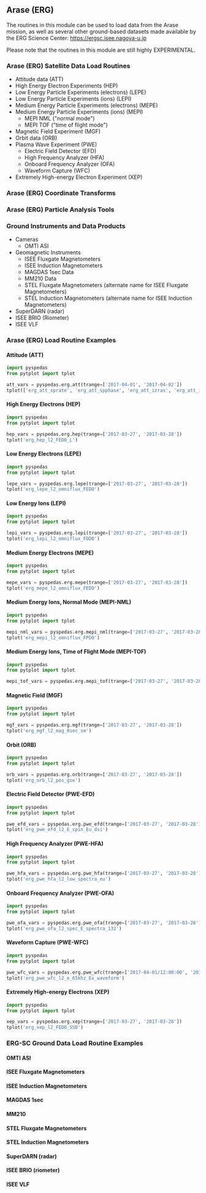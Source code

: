 
## Arase (ERG)
The routines in this module can be used to load data from the Arase mission, as well as several other ground-based datasets made available by 
the ERG Science Center: https://ergsc.isee.nagoya-u.jp

Please note that the routines in this module are still highly EXPERIMENTAL.

### Arase (ERG) Satellite Data Load Routines
- Attitude data (ATT)
- High Energy Electron Experiments (HEP)
- Low Energy Particle Experiments (electrons) (LEPE)
- Low Energy Particle Experiments (ions) (LEPI)
- Medium Energy Particle Experiments (electrons) (MEPE)
- Medium Energy Particle Experiments (ions) (MEPI)
  - MEPI NML ("normal mode")
  - MEPI TOF ("time of flight mode")
- Magnetic Field Experiment (MGF)
- Orbit data (ORB)
- Plasma Wave Experiment (PWE)
  - Electric Field Detector (EFD)
  - High Frequency Analyzer (HFA)
  - Onboard Frequency Analyzer (OFA)
  - Waveform Capture (WFC)
- Extremely High-energy Electron Experiment (XEP)

### Arase (ERG) Coordinate Transforms

### Arase (ERG) Particle Analysis Tools

### Ground Instruments and Data Products
- Cameras
  - OMTI ASI
- Geomagnetic Instruments
  - ISEE Fluxgate Magnetometers
  - ISEE Induction Magnetometers
  - MAGDAS 1sec Data
  - MM210 Data
  - STEL Fluxgate Magnetometers (alternate name for ISEE Fluxgate Magnetometers)
  - STEL Induction Magnetometers (alternate name for ISEE Induction Magnetometers)
- SuperDARN (radar)
- ISEE BRIO (Riometer)
- ISEE VLF

### Arase (ERG) Load Routine Examples

#### Attitude (ATT)
```python
import pyspedas
from pytplot import tplot

att_vars = pyspedas.erg.att(trange=['2017-04-01', '2017-04-02'])
tplot(['erg_att_sprate', 'erg_att_spphase', 'erg_att_izras', 'erg_att_izdec', 'erg_att_gxras', 'erg_att_gxdec', 'erg_att_gzras', 'erg_att_gzdec'])
```

#### High Energy Electrons (HEP)
```python
import pyspedas
from pytplot import tplot

hep_vars = pyspedas.erg.hep(trange=['2017-03-27', '2017-03-28'])
tplot('erg_hep_l2_FEDO_L')

```

#### Low Energy Electrons (LEPE)
```python
import pyspedas
from pytplot import tplot

lepe_vars = pyspedas.erg.lepe(trange=['2017-03-27', '2017-03-28'])
tplot('erg_lepe_l2_omniflux_FEDO')
```

#### Low Energy Ions (LEPI)
```python
import pyspedas
from pytplot import tplot

lepi_vars = pyspedas.erg.lepi(trange=['2017-03-27', '2017-03-28'])
tplot('erg_lepi_l2_omniflux_FODO')

```

#### Medium Energy Electrons (MEPE)
```python
import pyspedas
from pytplot import tplot

mepe_vars = pyspedas.erg.mepe(trange=['2017-03-27', '2017-03-28'])
tplot('erg_mepe_l2_omniflux_FEDO')
```

#### Medium Energy Ions, Normal Mode (MEPI-NML)
```python
import pyspedas
from pytplot import tplot

mepi_nml_vars = pyspedas.erg.mepi_nml(trange=['2017-03-27', '2017-03-28'])
tplot('erg_mepi_l2_omniflux_FPDO')
```

#### Medium Energy Ions, Time of Flight Mode (MEPI-TOF)
```python
import pyspedas
from pytplot import tplot

mepi_tof_vars = pyspedas.erg.mepi_tof(trange=['2017-03-27', '2017-03-28'])

```

#### Magnetic Field (MGF)
```python
import pyspedas
from pytplot import tplot

mgf_vars = pyspedas.erg.mgf(trange=['2017-03-27', '2017-03-28'])
tplot('erg_mgf_l2_mag_8sec_sm')
```

#### Orbit (ORB)
```python
import pyspedas
from pytplot import tplot

orb_vars = pyspedas.erg.orb(trange=['2017-03-27', '2017-03-28'])
tplot('erg_orb_l2_pos_gse')

```

#### Electric Field Detector (PWE-EFD)
```python
import pyspedas
from pytplot import tplot

pwe_efd_vars = pyspedas.erg.pwe_efd(trange=['2017-03-27', '2017-03-28'])
tplot('erg_pwe_efd_l2_E_spin_Eu_dsi')

```

#### High Frequency Analyzer (PWE-HFA)
```python
import pyspedas
from pytplot import tplot

pwe_hfa_vars = pyspedas.erg.pwe_hfa(trange=['2017-03-27', '2017-03-28'])
tplot('erg_pwe_hfa_l2_low_spectra_eu')
```

#### Onboard Frequency Analyzer (PWE-OFA)
```python
import pyspedas
from pytplot import tplot

pwe_ofa_vars = pyspedas.erg.pwe_ofa(trange=['2017-03-27', '2017-03-28'])
tplot('erg_pwe_ofa_l2_spec_E_spectra_132')

```
#### Waveform Capture (PWE-WFC)
```python
import pyspedas
from pytplot import tplot

pwe_wfc_vars = pyspedas.erg.pwe_wfc(trange=['2017-04-01/12:00:00', '2017-04-01/13:00:00'])
tplot('erg_pwe_wfc_l2_e_65khz_Ex_waveform')
```

#### Extremely High-energy Electrons (XEP)
```python
import pyspedas
from pytplot import tplot

xep_vars = pyspedas.erg.xep(trange=['2017-03-27', '2017-03-28'])
tplot('erg_xep_l2_FEDO_SSD')
```


### ERG-SC Ground Data Load Routine Examples
#### OMTI ASI
#### ISEE Fluxgate Magnetometers
#### ISEE Induction Magnetometers
#### MAGDAS 1sec
#### MM210
#### STEL Fluxgate Magnetometers
#### STEL Induction Magnetometers
#### SuperDARN (radar)
#### ISEE BRIO (riometer)
#### ISEE VLF
